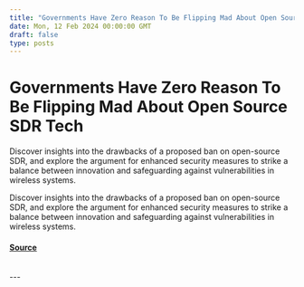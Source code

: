 ```yaml
---
title: "Governments Have Zero Reason To Be Flipping Mad About Open Source SDR Tech"
date: Mon, 12 Feb 2024 00:00:00 GMT
draft: false
type: posts
---
```

# Governments Have Zero Reason To Be Flipping Mad About Open Source SDR Tech





Discover insights into the drawbacks of a proposed ban on open-source SDR, and explore the argument for enhanced security measures to strike a balance between innovation and safeguarding against vulnerabilities in wireless systems.

Discover insights into the drawbacks of a proposed ban on open-source SDR, and explore the argument for enhanced security measures to strike a balance between innovation and safeguarding against vulnerabilities in wireless systems.

#### [Source](https://www.greynoise.io/blog/governments-have-zero-reason-to-be-flipping-mad-about-open-source-sdr-tech)

<br/>
---
